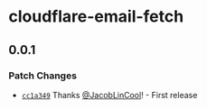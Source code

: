 # cloudflare-email-fetch

## 0.0.1

### Patch Changes

-   [`cc1a349`](https://github.com/JacobLinCool/cloudflare-email-kit/commit/cc1a3491075e26f2ee3dfd15d44b904d62459539) Thanks [@JacobLinCool](https://github.com/JacobLinCool)! - First release

